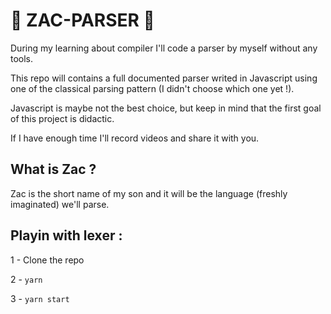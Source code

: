 # 🚧 ZAC-PARSER 🚧

During my learning about compiler I'll code a parser by myself without any tools. 

This repo will contains a full documented parser writed in Javascript using one of the classical parsing pattern (I didn't choose which one yet !).

Javascript is maybe not the best choice, but keep in mind that the first goal of this project is didactic.

If I have enough time I'll record videos and share it with you.

## What is Zac ?

Zac is the short name of my son and it will be the language (freshly imaginated) we'll parse. 

## Playin with lexer : 

1 - Clone the repo

2 - `yarn`

3 - `yarn start`